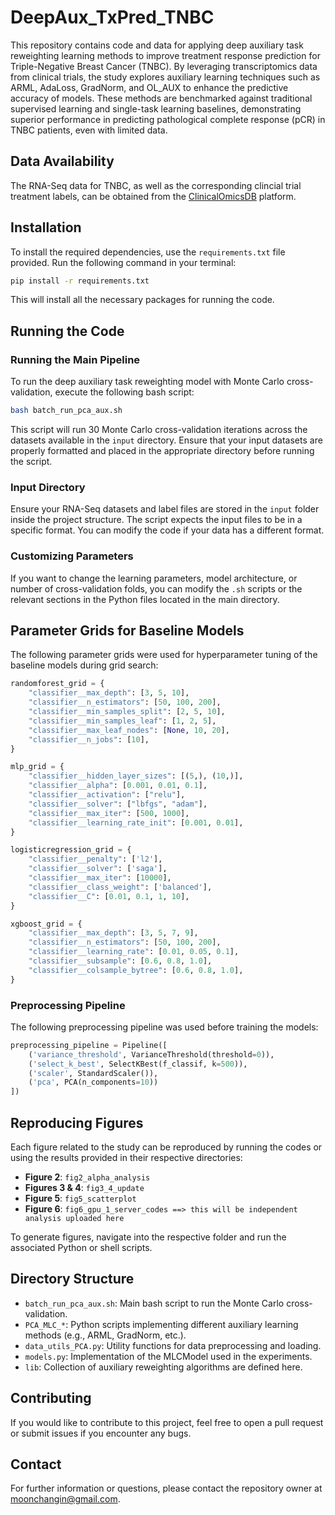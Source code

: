 # DeepAux_TxPred_TNBC

This repository contains code and data for applying deep auxiliary task reweighting learning methods to improve treatment response prediction for Triple-Negative Breast Cancer (TNBC). By leveraging transcriptomics data from clinical trials, the study explores auxiliary learning techniques such as ARML, AdaLoss, GradNorm, and OL_AUX to enhance the predictive accuracy of models. These methods are benchmarked against traditional supervised learning and single-task learning baselines, demonstrating superior performance in predicting pathological complete response (pCR) in TNBC patients, even with limited data.

## Data Availability
The RNA-Seq data for TNBC, as well as the corresponding clincial trial treatment labels, can be obtained from the [ClinicalOmicsDB](https://trials.linkedomics.org/) platform.

## Installation

To install the required dependencies, use the `requirements.txt` file provided. Run the following command in your terminal:

```bash
pip install -r requirements.txt
```

This will install all the necessary packages for running the code.

## Running the Code

### Running the Main Pipeline
To run the deep auxiliary task reweighting model with Monte Carlo cross-validation, execute the following bash script:

```bash
bash batch_run_pca_aux.sh
```

This script will run 30 Monte Carlo cross-validation iterations across the datasets available in the `input` directory. Ensure that your input datasets are properly formatted and placed in the appropriate directory before running the script.

### Input Directory
Ensure your RNA-Seq datasets and label files are stored in the `input` folder inside the project structure. The script expects the input files to be in a specific format. You can modify the code if your data has a different format.

### Customizing Parameters
If you want to change the learning parameters, model architecture, or number of cross-validation folds, you can modify the `.sh` scripts or the relevant sections in the Python files located in the main directory.

## Parameter Grids for Baseline Models
The following parameter grids were used for hyperparameter tuning of the baseline models during grid search:

```python
randomforest_grid = {
    "classifier__max_depth": [3, 5, 10],
    "classifier__n_estimators": [50, 100, 200],
    "classifier__min_samples_split": [2, 5, 10],
    "classifier__min_samples_leaf": [1, 2, 5],
    "classifier__max_leaf_nodes": [None, 10, 20],
    "classifier__n_jobs": [10],
}

mlp_grid = {
    "classifier__hidden_layer_sizes": [(5,), (10,)],
    "classifier__alpha": [0.001, 0.01, 0.1],
    "classifier__activation": ["relu"],
    "classifier__solver": ["lbfgs", "adam"],
    "classifier__max_iter": [500, 1000],
    "classifier__learning_rate_init": [0.001, 0.01],
}

logisticregression_grid = {
    "classifier__penalty": ['l2'],
    "classifier__solver": ['saga'],
    "classifier__max_iter": [10000],
    "classifier__class_weight": ['balanced'],
    "classifier__C": [0.01, 0.1, 1, 10],
}

xgboost_grid = {
    "classifier__max_depth": [3, 5, 7, 9],
    "classifier__n_estimators": [50, 100, 200],
    "classifier__learning_rate": [0.01, 0.05, 0.1],
    "classifier__subsample": [0.6, 0.8, 1.0],
    "classifier__colsample_bytree": [0.6, 0.8, 1.0],
}
```

### Preprocessing Pipeline
The following preprocessing pipeline was used before training the models:

```python
preprocessing_pipeline = Pipeline([
    ('variance_threshold', VarianceThreshold(threshold=0)),
    ('select_k_best', SelectKBest(f_classif, k=500)),
    ('scaler', StandardScaler()),
    ('pca', PCA(n_components=10))
])
```

## Reproducing Figures
Each figure related to the study can be reproduced by running the codes or using the results provided in their respective directories:

- **Figure 2**: `fig2_alpha_analysis`
- **Figures 3 & 4**: `fig3_4_update`
- **Figure 5**: `fig5_scatterplot`
- **Figure 6**: `fig6_gpu_1_server_codes ==> this will be independent analysis uploaded here`

To generate figures, navigate into the respective folder and run the associated Python or shell scripts.

## Directory Structure
- `batch_run_pca_aux.sh`: Main bash script to run the Monte Carlo cross-validation.
- `PCA_MLC_*`: Python scripts implementing different auxiliary learning methods (e.g., ARML, GradNorm, etc.).
- `data_utils_PCA.py`: Utility functions for data preprocessing and loading.
- `models.py`: Implementation of the MLCModel used in the experiments.
- `lib`: Collection of auxiliary reweighting algorithms are defined here.


## Contributing
If you would like to contribute to this project, feel free to open a pull request or submit issues if you encounter any bugs.

## Contact
For further information or questions, please contact the repository owner at moonchangin@gmail.com.
